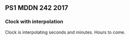 ## PS1 MDDN 242 2017

### Clock with interpolation

Clock is interpolating seconds and minutes. Hours to come.
